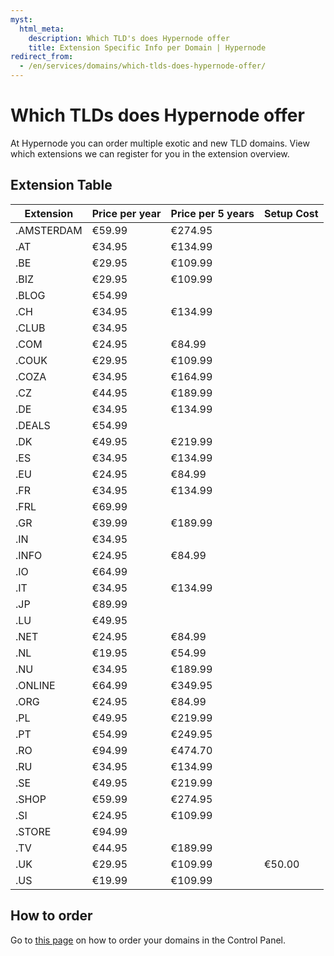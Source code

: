 ```yaml
---
myst:
  html_meta:
    description: Which TLD's does Hypernode offer
    title: Extension Specific Info per Domain | Hypernode
redirect_from:
  - /en/services/domains/which-tlds-does-hypernode-offer/
---
```


<!-- source: https://support.hypernode.com/en/services/domains/which-tlds-does-hypernode-offer/ -->

# Which TLDs does Hypernode offer

At Hypernode you can order multiple exotic and new TLD domains. View which extensions we can register for you in the extension overview.

## Extension Table

| Extension  | Price per year | Price per 5 years | Setup Cost |
| ---------- | -------------- | ----------------- | ---------- |
| .AMSTERDAM | €59.99         | €274.95           |            |
| .AT        | €34.95         | €134.99           |            |
| .BE        | €29.95         | €109.99           |            |
| .BIZ       | €29.95         | €109.99           |            |
| .BLOG      | €54.99         |                   |            |
| .CH        | €34.95         | €134.99           |            |
| .CLUB      | €34.95         |                   |            |
| .COM       | €24.95         | €84.99            |            |
| .COUK      | €29.95         | €109.99           |            |
| .COZA      | €34.95         | €164.99           |            |
| .CZ        | €44.95         | €189.99           |            |
| .DE        | €34.95         | €134.99           |            |
| .DEALS     | €54.99         |                   |            |
| .DK        | €49.95         | €219.99           |            |
| .ES        | €34.95         | €134.99           |            |
| .EU        | €24.95         | €84.99            |            |
| .FR        | €34.95         | €134.99           |            |
| .FRL       | €69.99         |                   |            |
| .GR        | €39.99         | €189.99           |            |
| .IN        | €34.95         |                   |            |
| .INFO      | €24.95         | €84.99            |            |
| .IO        | €64.99         |                   |            |
| .IT        | €34.95         | €134.99           |            |
| .JP        | €89.99         |                   |            |
| .LU        | €49.95         |                   |            |
| .NET       | €24.95         | €84.99            |            |
| .NL        | €19.95         | €54.99            |            |
| .NU        | €34.95         | €189.99           |            |
| .ONLINE    | €64.99         | €349.95           |            |
| .ORG       | €24.95         | €84.99            |            |
| .PL        | €49.95         | €219.99           |            |
| .PT        | €54.99         | €249.95           |            |
| .RO        | €94.99         | €474.70           |            |
| .RU        | €34.95         | €134.99           |            |
| .SE        | €49.95         | €219.99           |            |
| .SHOP      | €59.99         | €274.95           |            |
| .SI        | €24.95         | €109.99           |            |
| .STORE     | €94.99         |                   |            |
| .TV        | €44.95         | €189.99           |            |
| .UK        | €29.95         | €109.99           | €50.00     |
| .US        | €19.99         | €109.99           |            |

## How to order

Go to [this page](/services/domain-procedures/how-to-use-domains-in-the-control-panel.html#registering-a-new-domain) on how to order your domains in the Control Panel.
